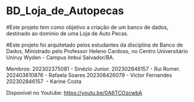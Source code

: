 # BD_Loja_de_Autopecas


#Este projeto tem como objetivo a criação de um banco de dados, destinado ao domínio de uma Loja de Auto Pecas.

#Este projeto foi arquitetado pelos estudantes da disciplina de Banco de Dados, Ministrado pelo Professor Heleno Cardoso, no Centro Universitário Uniruy Wyden - Campus Imbuí Salvador/BA. 

Membros:
202302375081 - Sinézio Junior.
202302846157 - Rui Romer.
202403610876 - Rafaela Soares 
202308426079  - Victor Fernandes
202302846157   - Karine Costa 


Disponível no Youtube: https://youtu.be/0A6TCOzcwbA

